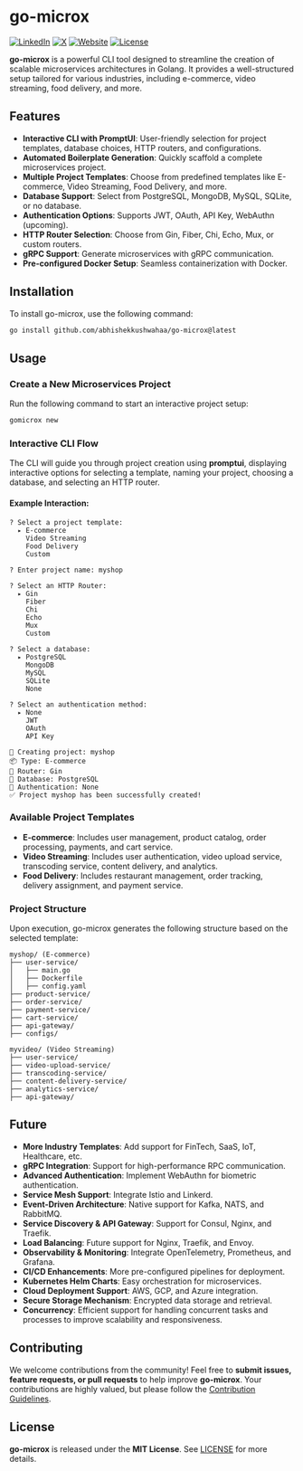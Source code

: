 # go-microx

<a href="https://linkedin.com/in/abhishekkushwahaa">![LinkedIn](https://img.shields.io/badge/LinkedIn-0077B5?style=flat-square&logo=linkedin)</a>
<a href="https://x.com/AbhishekKushwaa">![X](https://img.shields.io/badge/X-000000?style=flat-square&logo=x)</a>
<a href="https://abhishekkushwaha.tech">![Website](https://img.shields.io/badge/Website-FF4500?style=flat-square)</a>
[![License](https://img.shields.io/badge/license-MIT-blue.svg)](LICENSE)

**go-microx** is a powerful CLI tool designed to streamline the creation of scalable microservices architectures in Golang. It provides a well-structured setup tailored for various industries, including e-commerce, video streaming, food delivery, and more.

## Features

- **Interactive CLI with PromptUI**: User-friendly selection for project templates, database choices, HTTP routers, and configurations.
- **Automated Boilerplate Generation**: Quickly scaffold a complete microservices project.
- **Multiple Project Templates**: Choose from predefined templates like E-commerce, Video Streaming, Food Delivery, and more.
- **Database Support**: Select from PostgreSQL, MongoDB, MySQL, SQLite, or no database.
- **Authentication Options**: Supports JWT, OAuth, API Key, WebAuthn (upcoming).
- **HTTP Router Selection**: Choose from Gin, Fiber, Chi, Echo, Mux, or custom routers.
- **gRPC Support**: Generate microservices with gRPC communication.
- **Pre-configured Docker Setup**: Seamless containerization with Docker.

## Installation

To install go-microx, use the following command:

```sh
go install github.com/abhishekkushwahaa/go-microx@latest
```

## Usage

### Create a New Microservices Project

Run the following command to start an interactive project setup:

```sh
gomicrox new
```

### Interactive CLI Flow

The CLI will guide you through project creation using **promptui**, displaying interactive options for selecting a template, naming your project, choosing a database, and selecting an HTTP router.

#### Example Interaction:

```
? Select a project template:
  ▸ E-commerce
    Video Streaming
    Food Delivery
    Custom

? Enter project name: myshop

? Select an HTTP Router:
  ▸ Gin
    Fiber
    Chi
    Echo
    Mux
    Custom

? Select a database:
  ▸ PostgreSQL
    MongoDB
    MySQL
    SQLite
    None

? Select an authentication method:
  ▸ None
    JWT
    OAuth
    API Key

🚀 Creating project: myshop
📦 Type: E-commerce
🔌 Router: Gin
🫙 Database: PostgreSQL
🔐 Authentication: None
✅ Project myshop has been successfully created!
```

### Available Project Templates

- **E-commerce**: Includes user management, product catalog, order processing, payments, and cart service.
- **Video Streaming**: Includes user authentication, video upload service, transcoding service, content delivery, and analytics.
- **Food Delivery**: Includes restaurant management, order tracking, delivery assignment, and payment service.

### Project Structure

Upon execution, go-microx generates the following structure based on the selected template:

```
myshop/ (E-commerce)
├── user-service/
│   ├── main.go
│   ├── Dockerfile
│   ├── config.yaml
├── product-service/
├── order-service/
├── payment-service/
├── cart-service/
├── api-gateway/
├── configs/
```

```
myvideo/ (Video Streaming)
├── user-service/
├── video-upload-service/
├── transcoding-service/
├── content-delivery-service/
├── analytics-service/
├── api-gateway/
```

## Future

- **More Industry Templates**: Add support for FinTech, SaaS, IoT, Healthcare, etc.
- **gRPC Integration**: Support for high-performance RPC communication.
- **Advanced Authentication**: Implement WebAuthn for biometric authentication.
- **Service Mesh Support**: Integrate Istio and Linkerd.
- **Event-Driven Architecture**: Native support for Kafka, NATS, and RabbitMQ.
- **Service Discovery & API Gateway**: Support for Consul, Nginx, and Traefik.
- **Load Balancing**: Future support for Nginx, Traefik, and Envoy.
- **Observability & Monitoring**: Integrate OpenTelemetry, Prometheus, and Grafana.
- **CI/CD Enhancements**: More pre-configured pipelines for deployment.
- **Kubernetes Helm Charts**: Easy orchestration for microservices.
- **Cloud Deployment Support**: AWS, GCP, and Azure integration.
- **Secure Storage Mechanism**: Encrypted data storage and retrieval.
- **Concurrency**: Efficient support for handling concurrent tasks and processes to improve scalability and responsiveness.

## Contributing

We welcome contributions from the community! Feel free to **submit issues, feature requests, or pull requests** to help improve **go-microx**. Your contributions are highly valued, but please follow the [Contribution Guidelines](CONTRIBUTING.md).

## License

**go-microx** is released under the **MIT License**. See [LICENSE](LICENSE) for more details.
